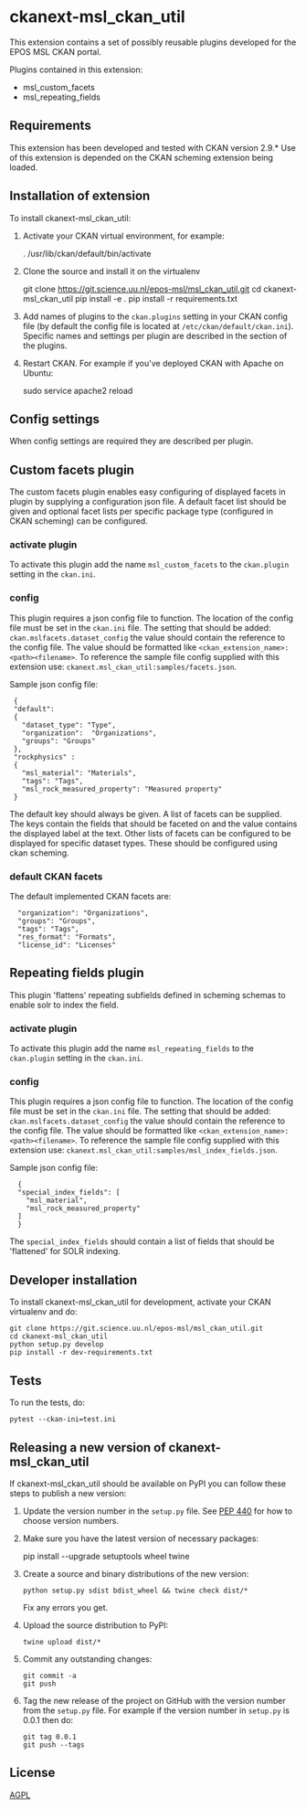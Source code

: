 # ckanext-msl_ckan_util

This extension contains a set of possibly reusable plugins developed for the EPOS MSL CKAN portal.

Plugins contained in this extension:

* msl_custom_facets
* msl_repeating_fields

## Requirements

This extension has been developed and tested with CKAN version 2.9.* 
Use of this extension is depended on the CKAN scheming extension being loaded. 

## Installation of extension

To install ckanext-msl_ckan_util:

1. Activate your CKAN virtual environment, for example:

     . /usr/lib/ckan/default/bin/activate

2. Clone the source and install it on the virtualenv

    git clone https://git.science.uu.nl/epos-msl/msl_ckan_util.git
    cd ckanext-msl_ckan_util
    pip install -e .
	pip install -r requirements.txt

3. Add names of plugins to the `ckan.plugins` setting in your CKAN
   config file (by default the config file is located at
   `/etc/ckan/default/ckan.ini`). Specific names and settings per plugin are described in the section of the plugins.

4. Restart CKAN. For example if you've deployed CKAN with Apache on Ubuntu:

     sudo service apache2 reload


## Config settings

When config settings are required they are described per plugin.

## Custom facets plugin
The custom facets plugin enables easy configuring of displayed facets in plugin by supplying a configuration json file.
A default facet list should be given and optional facet lists per specific package type (configured in CKAN scheming) 
can be configured.

### activate plugin
To activate this plugin add the name `msl_custom_facets` to the `ckan.plugin` setting in the `ckan.ini`.

### config
This plugin requires a json config file to function. The location of the config file must be set in the `ckan.ini` file.
The setting that should be added: `ckan.mslfacets.dataset_config` the value should contain the reference to the config 
file. The value should be formatted like `<ckan_extension_name>:<path><filename>`. To reference the sample file config 
supplied with this extension use: `ckanext.msl_ckan_util:samples/facets.json`.

Sample json config file:

     {
     "default":
     {
       "dataset_type": "Type",
       "organization":  "Organizations",
       "groups": "Groups"
     },
     "rockphysics" :
     {
       "msl_material": "Materials",
       "tags": "Tags",
       "msl_rock_measured_property": "Measured property"
     } 

The default key should always be given. A list of facets can be supplied. The keys contain the fields that should be 
faceted on and the value contains the displayed label at the text. Other lists of facets can be configured to be displayed 
for specific dataset types. These should be configured using ckan scheming.

### default CKAN facets

The default implemented CKAN facets are:

      "organization": "Organizations",
      "groups": "Groups",
      "tags": "Tags",
      "res_format": "Formats",
      "license_id": "Licenses"

## Repeating fields plugin

This plugin 'flattens' repeating subfields defined in scheming schemas to enable solr to index the field.

### activate plugin
To activate this plugin add the name `msl_repeating_fields` to the `ckan.plugin` setting in the `ckan.ini`.

### config

This plugin requires a json config file to function. The location of the config file must be set in the `ckan.ini` file.
The setting that should be added: `ckan.mslfacets.dataset_config` the value should contain the reference to the config 
file. The value should be formatted like `<ckan_extension_name>:<path><filename>`. To reference the sample file config 
supplied with this extension use: `ckanext.msl_ckan_util:samples/msl_index_fields.json`.

Sample json config file:

      {
      "special_index_fields": [
        "msl_material",
        "msl_rock_measured_property"
      ]
      }

The `special_index_fields` should contain a list of fields that should be 'flattened' for SOLR indexing.

## Developer installation

To install ckanext-msl_ckan_util for development, activate your CKAN virtualenv and
do:

    git clone https://git.science.uu.nl/epos-msl/msl_ckan_util.git
    cd ckanext-msl_ckan_util
    python setup.py develop
    pip install -r dev-requirements.txt


## Tests

To run the tests, do:

    pytest --ckan-ini=test.ini


## Releasing a new version of ckanext-msl_ckan_util

If ckanext-msl_ckan_util should be available on PyPI you can follow these steps to publish a new version:

1. Update the version number in the `setup.py` file. See [PEP 440](http://legacy.python.org/dev/peps/pep-0440/#public-version-identifiers) for how to choose version numbers.

2. Make sure you have the latest version of necessary packages:

    pip install --upgrade setuptools wheel twine

3. Create a source and binary distributions of the new version:

       python setup.py sdist bdist_wheel && twine check dist/*

   Fix any errors you get.

4. Upload the source distribution to PyPI:

       twine upload dist/*

5. Commit any outstanding changes:

       git commit -a
       git push

6. Tag the new release of the project on GitHub with the version number from
   the `setup.py` file. For example if the version number in `setup.py` is
   0.0.1 then do:

       git tag 0.0.1
       git push --tags

## License

[AGPL](https://www.gnu.org/licenses/agpl-3.0.en.html)
